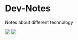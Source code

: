 # Dev-Notes
Notes about different technology

![](https://img.shields.io/github/languages/count/maxgit123/Dev-Notes?label=Languages) ![](https://img.shields.io/github/languages/top/maxgit123/Dev-Notes?label=Language%20top)